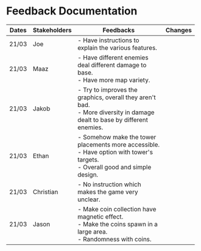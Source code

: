 # Feedback Documentation

| Dates | Stakeholders | Feedbacks                                                                                                                        | Changes |
| ----- | ------------ | -------------------------------------------------------------------------------------------------------------------------------- | ------- |
| 21/03 | Joe          | - Have instructions to explain the various features.                                                                             |         |
| 21/03 | Maaz         | - Have different enemies deal different damage to base.<br>- Have more map variety.                                              |         |
| 21/03 | Jakob        | - Try to improves the graphics, overall they aren't bad.<br>- More diversity in damage dealt to base by different enemies.       |         |
| 21/03 | Ethan        | - Somehow make the tower placements more accessible.<br>- Have option with tower's targets.<br>- Overall good and simple design. |         |
| 21/03 | Christian    | - No instruction which makes the game very unclear.                                                                              |         |
| 21/03 | Jason        | - Make coin collection have magnetic effect.<br>- Make the coins spawn in a large area.<br>- Randomness with coins.              |         |
